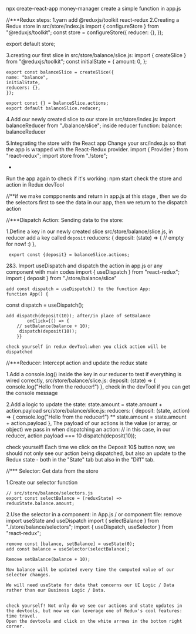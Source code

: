  npx create-react-app money-manager
 create a simple function in app.js 

//***Redux steps:
 1.yarn add @reduxjs/toolkit react-redux
 2.Creating a Redux store in src/store/index.js
  import { configureStore } from "@reduxjs/toolkit";
   const store = configureStore({
  reducer: {},
  });

  export default store;

3.creating our first slice in src/store/balance/slice.js:
   import { createSlice } from "@reduxjs/toolkit";
   const initialState = {
    amount: 0,
    };

    export const balanceSlice = createSlice({
    name: "balance",
    initialState,
    reducers: {},
    });

    export const {} = balanceSlice.actions;
    export default balanceSlice.reducer;

4.Add our newly created slice to our store in src/store/index.js:
    import balanceReducer from "./balance/slice";
    inside reducer function:  balance: balanceReducer

5.Integrating the store with the React app
  Change your src/index.js so that the app is wrapped with the React-Redux provider.
  import { Provider } from "react-redux";
  import store from "./store";
  <Provider store={store}>
       <App />
+    </Provider>


 Run the app again to check if it's working: npm start
 check the store and action in Redux devTool 

 //**if we make compponents and return in app.js at this stage , then we do the selectors first to see the data in our app, then we return to the dispatch action

//***Dispatch Action: Sending data to the store:

1.Define a key in our newly created slice
   src/store/balance/slice.js, in reducer add a key called `deposit`
     reducers: {
       deposit: (state) => {
      // empty for now! :)
     },
   
     export const {deposit} = balanceSlice.actions;


2&3. Import useDispatch and dispatch the action
    in app.js or any component with main codes
    import { useDispatch } from "react-redux";
    import { deposit } from "./store/balance/slice"

    add const dispatch = useDispatch() to the function App:
    function App() {
   const dispatch = useDispatch();
  
    add dispatch(deposit(10)); after/in place of setBalance
            onClick={() => {
        // setBalance(balance + 10);
         dispatch(deposit(10));
        }}

    check yourself in redux devTool:when you click action will be dispatched

//***Reducer: Intercept action and update the redux state

1.Add a console.log() inside the key in our reducer to test if everything is wired correctly, src/store/balance/slice.js:
      deposit: (state) => {
      console.log("Hello from the reducer!")
    },
   check in the devTool if you can get the console message


2.Add a logic to update the state: state.amount = state.amount + action.payload
    src/store/balance/slice.js:
    reducers: {
        deposit: (state, action) => {
         console.log("Hello from the reducer!")
         ** state.amount = state.amount + action.payload
        },
 The payload of our actions is the value (or array, or object) we pass in when dispatching an action: // in this case, in our reducer, action.payload === 10
  dispatch(deposit(10)); 


check yourself! 
 Each time we click on the Deposit 10$ button now, we should not only see our action being dispatched, but also an update to the Redux state - both in the "State" tab but also in the "Diff" tab.

//*** Selector: Get data from the store

1.Create our selector function

    // src/store/balance/selectors.js
    export const selectBalance = (reduxState) => reduxState.balance.amount;

2.Use the selector in a component:
    in App.js / or component file:
    remove import useState and useDispatch
     import { selectBalance } from "./store/balance/selectors";
     import { useDispatch, useSelector } from "react-redux";

    remove const [balance, setBalance] = useState(0); 
    add const balance = useSelector(selectBalance);
    
    Remove setBalance(balance + 10);

    Now balance will be updated every time the computed value of our selector changes. 

    We will need useState for data that concerns our UI Logic / Data rather than our Business Logic / Data.


    check yourself! Not only do we see our actions and state updates in the devtools, but now we can leverage one of Redux's cool features: time travel.
    Open the devtools and click on the white arrows in the bottom right corner. 